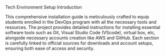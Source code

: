 Tech Environment Setup
Introduction

This comprehensive installation guide is meticulously crafted to equip students enrolled in the DevOps program with all the necessary tools and resources. The project provides detailed instructions for installing essential software tools such as Git, Visual Studio Code (VScode), virtual box, etc, alongside necessary accounts creation like AWS and GitHub. Each section is carefully linked to official sources for downloads and account setups, ensuring both ease of access and security.
